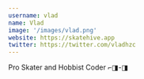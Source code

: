 ```yaml
---
username: vlad
name: Vlad
image: '/images/vlad.png'
website: https://skatehive.app
twitter: https://twitter.com/vladhzc
---
```

Pro Skater and Hobbist Coder ⌐◨-◨

